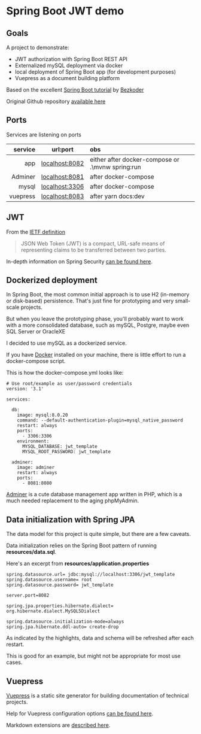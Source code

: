 # Spring Boot JWT demo

## Goals

A project to demonstrate:
 
- JWT authorization with Spring Boot REST API
- Externalized mySQL deployment via docker
- local deployment of Spring Boot app (for development purposes)
- Vuepress as a document building platform

Based on the excellent [Spring Boot tutorial](https://bezkoder.com/spring-boot-jwt-authentication/) by [Bezkoder](https://github.com/bezkoder)

Original Github repository [available here](https://github.com/bezkoder/spring-boot-spring-security-jwt-authentication)

## Ports

Services are listening on ports

| service | url:port | obs
| ---:|:---:|:---
| app      | [localhost:8082](http://localhost:8082) | either after docker-compose or .\mvnw spring:run
| Adminer      | [localhost:8081](http://localhost:8081)|after docker-compose
| mysql | [localhost:3306](http://localhost:3306)| after docker-compose
| vuepress | [localhost:8083](http://localhost:8083)| after yarn docs:dev
      


## JWT

From the [IETF definition](https://tools.ietf.org/html/rfc7519)

> JSON Web Token (JWT) is a compact, URL-safe means of representing claims to be transferred between two parties. 

In-depth information on Spring Security [can be found here](https://docs.spring.io/spring-security/site/docs/current/reference/html5/).


## Dockerized deployment

In Spring Boot, the most common initial approach is to use H2 (in-memory or disk-based) persistence.  That's just fine for prototyping and very small-scale projects.
  
But when you leave the prototyping phase, you'll probably want to work with a more consolidated database, such as mySQL, Postgre, maybe even SQL Server or OracleXE

I decided to use mySQL as a dockerized service.
  
If you have [Docker](https://docs.docker.com/docker-for-windows/) installed on your machine, there is little effort to run a docker-compose script.

This is how the docker-compose.yml looks like:

```
# Use root/example as user/password credentials
version: '3.1'

services:

  db:
    image: mysql:8.0.20
    command: --default-authentication-plugin=mysql_native_password
    restart: always
    ports:
      - 3306:3306
    environment:
      MYSQL_DATABASE: jwt_template
      MYSQL_ROOT_PASSWORD: jwt_template

  adminer:
    image: adminer
    restart: always
    ports:
      - 8081:8080
```

[Adminer](https://www.adminer.org/) is a cute database management app written in PHP, which is a much needed replacement to the aging phpMyAdmin.

## Data initialization with Spring JPA

The data model for this project is quite simple, but there are a few caveats.

Data initialization relies on the Spring Boot pattern of running **resources/data.sql**.  

Here's an excerpt from **resources/application.properties**

```{9,10}
spring.datasource.url= jdbc:mysql://localhost:3306/jwt_template
spring.datasource.username= root
spring.datasource.password= jwt_template

server.port=8082

spring.jpa.properties.hibernate.dialect= org.hibernate.dialect.MySQL5Dialect

spring.datasource.initialization-mode=always
spring.jpa.hibernate.ddl-auto= create-drop
``` 

As indicated by the highlights, data and schema will be refreshed after each restart.

This is good for an example, but might not be appropriate for most use cases.


## Vuepress

[Vuepress](https://vuepress.vuejs.org/) is a static site generator for building documentation of technical projects.

Help for Vuepress configuration options [can be found here](https://vuepress.vuejs.org/config).

Markdown extensions are [described here](https://vuepress.vuejs.org/guide/markdown.htm).





 

